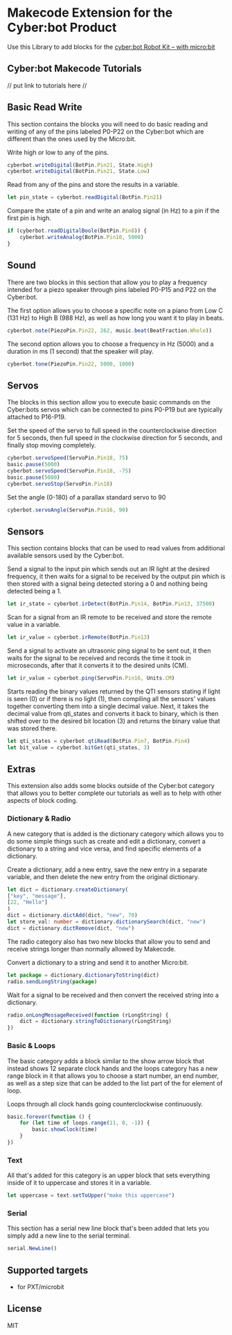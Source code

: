 # Makecode Extension for the Cyber:bot Product
Use this Library to add blocks for the [cyber:bot Robot Kit – with micro:bit](https://www.parallax.com/product/cyberbot-robot-kit-with-microbit/)

## Cyber:bot Makecode Tutorials
// put link to tutorials here //

## Basic Read Write
This section contains the blocks you will need to do basic reading and writing of any of the pins labeled P0-P22 on the Cyber:bot which are different than the ones used by the Micro:bit.

Write high or low to any of the pins.
```typescript
cyberbot.writeDigital(BotPin.Pin21, State.High)
cyberbot.writeDigital(BotPin.Pin21, State.Low)
```
Read from any of the pins and store the results in a variable.
```typescript
let pin_state = cyberbot.readDigital(BotPin.Pin21)
```
Compare the state of a pin and write an analog signal (in Hz) to a pin if the first pin is high.
```typescript
if (cyberbot.readDigitalBoole(BotPin.Pin8)) {
    cyberbot.writeAnalog(BotPin.Pin10, 5000)
}
```

## Sound
There are two blocks in this section that allow you to play a frequency intended for a piezo speaker through pins labeled P0-P15 and P22 on the Cyber:bot.

The first option allows you to choose a specific note on a piano from Low C (131 Hz) to High B (988 Hz), as well as how long you want it to play in beats.
```typescript
cyberbot.note(PiezoPin.Pin22, 262, music.beat(BeatFraction.Whole))
```
The second option allows you to choose a frequency in Hz (5000) and a duration in ms (1 second) that the speaker will play.
```typescript
cyberbot.tone(PiezoPin.Pin22, 5000, 1000)
```
## Servos
The blocks in this section allow you to execute basic commands on the Cyber:bots servos which can be connected to pins P0-P19 but are typically attached to P16-P19.

Set the speed of the servo to full speed in the counterclockwise direction for 5 seconds, then full speed in the clockwise direction for 5 seconds, and finally stop moving completely.
```typescript
cyberbot.servoSpeed(ServoPin.Pin18, 75)
basic.pause(5000)
cyberbot.servoSpeed(ServoPin.Pin18, -75)
basic.pause(5000)
cyberbot.servoStop(ServoPin.Pin18)
```
Set the angle (0-180) of a parallax standard servo to 90
```typescript
cyberbot.servoAngle(ServoPin.Pin16, 90)
```

## Sensors
This section contains blocks that can be used to read values from additional available sensors used by the Cyber:bot.

Send a signal to the input pin which sends out an IR light at the desired frequency, it then waits for a signal to be received by the output pin which is then stored with a signal being detected storing a 0 and nothing being detected being a 1.
```typescript
let ir_state = cyberbot.irDetect(BotPin.Pin14, BotPin.Pin13, 37500)
```
Scan for a signal from an IR remote to be received and store the remote value in a variable.
```typescript
let ir_value = cyberbot.irRemote(BotPin.Pin13)
```
Send a signal to activate an ultrasonic ping signal to be sent out, it then waits for the signal to be received and records the time it took in microseconds, after that it converts it to the desired units (CM).
```typescript
let ir_value = cyberbot.ping(ServoPin.Pin16, Units.CM)
```
Starts reading the binary values returned by the QTI sensors stating if light is seen (0) or if there is no light (1), then compiling all the sensors' values together converting them into a single decimal value. Next, it takes the decimal value from qti_states and converts it back to binary, which is then shifted over to the desired bit location (3) and returns the binary value that was stored there.
```typescript
let qti_states = cyberbot.qtiRead(BotPin.Pin7, BotPin.Pin4)
let bit_value = cyberbot.bitGet(qti_states, 3)
```

## Extras
This extension also adds some blocks outside of the Cyber:bot category that allows you to better complete our tutorials as well as to help with other aspects of block coding.

### Dictionary & Radio
A new category that is added is the dictionary category which allows you to do some simple things such as create and edit a dictionary, convert a dictionary to a string and vice versa, and find specific elements of a dictionary.

Create a dictionary, add a new entry, save the new entry in a separate variable, and then delete the new entry from the original dictionary.
```typescript
let dict = dictionary.createDictionary(
["key", "message"],
[22, "Hello"]
)
dict = dictionary.dictAdd(dict, "new", 70)
let store_val: number = dictionary.dictionarySearch(dict, "new")
dict = dictionary.dictRemove(dict, "new")
```
The radio category also has two new blocks that allow you to send and receive strings longer than normally allowed by Makecode.

Convert a dictionary to a string and send it to another Micro:bit.
```typescript
let package = dictionary.dictionaryToString(dict)
radio.sendLongString(package)
```
Wait for a signal to be received and then convert the received string into a dictionary.
```typescript
radio.onLongMessageReceived(function (rLongString) {
    dict = dictionary.stringToDictionary(rLongString)
})
```

### Basic & Loops
The basic category adds a block similar to the show arrow block that instead shows 12 separate clock hands and the loops category has a new range block in it that allows you to choose a start number, an end number, as well as a step size that can be added to the list part of the for element of loop.

Loops through all clock hands going counterclockwise continuously.
```typescript
basic.forever(function () {
    for (let time of loops.range(11, 0, -1)) {
        basic.showClock(time)
    }
})
```

### Text
All that's added for this category is an upper block that sets everything inside of it to uppercase and stores it in a variable.
```typescript
let uppercase = text.setToUpper("make this uppercase")
```

### Serial
This section has a serial new line block that's been added that lets you simply add a new line to the serial terminal.
```typescript
serial.NewLine()
```

## Supported targets
- for PXT/microbit

## License
MIT
